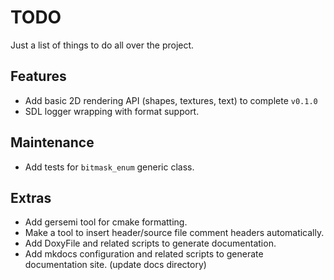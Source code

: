 # TODO

Just a list of things to do all over the project.

## Features

- Add basic 2D rendering API (shapes, textures, text) to complete `v0.1.0`
- SDL logger wrapping with format support.

## Maintenance

- Add tests for `bitmask_enum` generic class.

## Extras

- Add gersemi tool for cmake formatting.
- Make a tool to insert header/source file comment headers automatically.
- Add DoxyFile and related scripts to generate documentation.
- Add mkdocs configuration and related scripts to generate documentation site. (update docs directory)
